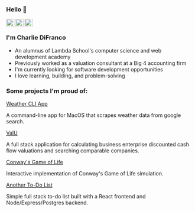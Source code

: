 ### Hello 👋

<a href="https://www.linkedin.com/in/charlie-difranco/">
  <img align="left" alt="Charlie's LinkedIn" width="22px" src="https://cdn.jsdelivr.net/npm/simple-icons@v3/icons/linkedin.svg" />
</a>

<a href="https://github.com/cdifranco1/">
  <img align="left" alt="Charlie's Github" width="22px" src="https://cdn.jsdelivr.net/npm/simple-icons@v3/icons/github.svg" />
</a>

<a href="https://leetcode.com/cdifranco/">
  <img align="left" alt="Charlie's Leetcode" width="22px" src="https://cdn.jsdelivr.net/npm/simple-icons@v3/icons/leetcode.svg" />
</a>

<br />

### I'm Charlie DiFranco
- An alumnus of Lambda School's computer science and web development academy
- Previously worked as a valuation consultant at a Big 4 accounting firm
- I'm currently looking for software development opportunities
- I love learning, building, and problem-solving


### Some projects I'm proud of:
<div>
  <a href="https://github.com/cdifranco1/weather_cli">
    <span>Weather CLI App</span>
  </a>    
</div>
<p>A command-line app for MacOS that scrapes weather data from google search.</p>  

<div>
  <a href="https://github.com/cdifranco1/valuation-backend">
    <span>ValU</span>
  </a> 
</div>
<p>A full stack application for calculating business enterprise discounted cash flow valuations and searching comparable companies.</p>  

<div>
  <a href="https://github.com/cdifranco1/conway-game-of-life">
    <span>Conway's Game of Life</span>
   </a>
</div>
<p>Interactive implementation of Conway's Game of Life simulation.</p>


<div>
  <a href="https://github.com/cdifranco1/todo-list-backend">
    <span>Another To-Do List</span>
   </a>
</div>
<p>Simple full stack to-do list built with a React frontend and Node/Express/Postgres backend.</p>


